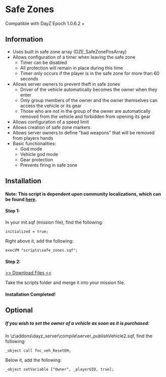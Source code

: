 # Safe Zones
Compatible with DayZ Epoch 1.0.6.2 +

## Information
* Uses built in safe zone array (DZE_SafeZonePosArray)
* Allows configuration of a timer when leaving the safe zone
	* Timer can be disabled
	* All protection will remain in place during this time
	* Timer only occurs if the player is in the safe zone for more than 60 seconds
* Allows server owners to prevent theft in safe zones
	*  Driver of the vehicle automatically becomes the owner when they enter
	*  Only group members of the owner and the owner themselves can access the vehicle or its gear
	*  Those who are not in the group of the owner are automatically removed from the vehicle and forbidden from opening its gear
* Allows configuration of a speed limit
* Allows creation of safe zone markers
* Allows server owners to define "bad weapons" that will be removed from players hands
* Basic functionalities:
	* God mode
	* Vehicle god mode
	* Gear protection
	* Prevents firing in safe zone

## Installation

#### **Note:** This script is dependent upon community localizations, which can be found [here](https://github.com/oiad/communityLocalizations).

#### Step 1:
In your init.sqf (mission file), find the following:
```
initialized = true;
```
Right above it, add the following:
```
execVM "scripts\safe_zones.sqf";
```
#### Step 2:
[>> Download Files <<](https://github.com/BigEgg17/Safe-Zones/archive/master.zip "Download Files")

Take the scripts folder and merge it into your mission file.
#### Installation Completed!

## Optional
##### If you wish to set the owner of a vehicle as soon as it is purchased:
In \z\addons\dayz_server\compile\server_publishVehicle2.sqf, find the following:
```
_object call fnc_veh_ResetEH;
```
Below it, add the following:
```
_object setVariable ["Owner", _playerUID, true];
```